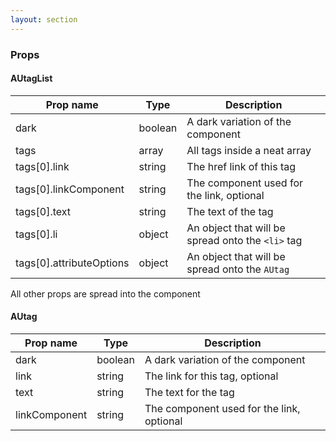 ```yaml
---
layout: section
---
```


### Props


#### AUtagList

| Prop name | Type    | Description
|-----------|--------------------------------------------------------------------------------------- | --- |
| dark          | boolean | A dark variation of the component
| tags          | array   | All tags inside a neat array
| tags[0].link          | string  | The href link of this tag
| tags[0].linkComponent | string  | The component used for the link, optional
| tags[0].text          | string  | The text of the tag
| tags[0].li            | object  | An object that will be spread onto the `<li>` tag
| tags[0].attributeOptions            | object  | An object that will be spread onto the `AUtag`


All other props are spread into the component


#### AUtag

| Prop name | Type    | Description
|-----------|--------------------------------------------------------------------------------------- | --- |
| dark          | boolean | A dark variation of the component |
| link          | string | The link for this tag, optional |
| text          | string | The text for the tag |
| linkComponent          | string | The component used for the link, optional |


